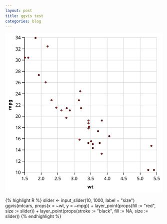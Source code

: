 ```yaml
---
layout: post
title: ggvis test
categories: blog
---
```


![Alt text](/svg/ggvis-test.svg)

{% highlight R %}
slider <- input_slider(10, 1000, label = "size")
ggvis(mtcars, props(x = ~wt, y = ~mpg)) +
  layer_point(props(fill := "red", size := slider)) +
  layer_point(props(stroke := "black", fill := NA, size := slider))
{% endhighlight %}